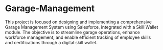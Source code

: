 # Garage-Management
This project is focused on designing and implementing a comprehensive Garage Management System using Salesforce, integrated with a Skill Wallet module. The objective is to streamline garage operations, enhance workforce management, and enable efficient tracking of employee skills and certifications through a digital skill wallet.
